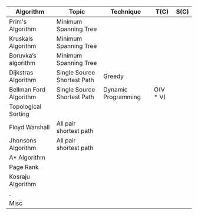 
Algorithm | Topic | Technique | T(C) | S(C) | 
--- | --- | --- | --- | ---|
Prim's Algorithm | Minimum Spanning Tree | | |
Kruskals Algorithm | Minimum Spanning Tree | | |
Boruvka’s algorithm | Minimum Spanning Tree | | |
Dijkstras Algorithm | Single Source Shortest Path | Greedy | |
Bellman Ford Algorithm | Single Source Shortest Path | Dynamic Programming | O(V * V) |
Topological Sorting |  | | |
Floyd Warshall | All pair shortest path  | | |
Jhonsons Algorithm |  All pair shortest path| | |
A* Algorithm |  | | |
Page Rank |  | | |
Kosraju Algorithm |  | | |
.  |    |   |  |  |
Misc |  | | |




